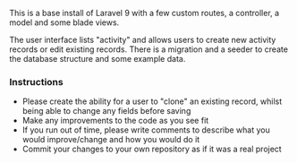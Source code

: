 This is a base install of Laravel 9 with a few custom routes, a controller, a model and some blade views.

The user interface lists "activity" and allows users to create new activity records or edit existing records. There is a migration and a seeder to create the database structure and some example data.

### Instructions
- Please create the ability for a user to "clone" an existing record, whilst being able to change any fields before saving
- Make any improvements to the code as you see fit
- If you run out of time, please write comments to describe what you would improve/change and how you would do it
- Commit your changes to your own repository as if it was a real project